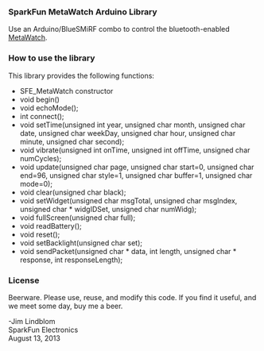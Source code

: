 ### SparkFun MetaWatch Arduino Library

Use an Arduino/BlueSMiRF combo to control the bluetooth-enabled [MetaWatch]().

### How to use the library

This library provides the following functions:

* SFE_MetaWatch constructor
* void begin()
* void echoMode();
* int connect();
* void setTime(unsigned int year, unsigned char month, unsigned char date, unsigned char weekDay, unsigned char hour, unsigned char minute, unsigned char second);
* void vibrate(unsigned int onTime, unsigned int offTime, unsigned char numCycles);
* void update(unsigned char page, unsigned char start=0, unsigned char end=96, unsigned char style=1, unsigned char buffer=1, unsigned char mode=0);
* void clear(unsigned char black);
* void setWidget(unsigned char msgTotal, unsigned char msgIndex, unsigned char * widgIDSet, unsigned char numWidg);
* void fullScreen(unsigned char full);
* void readBattery();
* void reset();
* void setBacklight(unsigned char set);
* void sendPacket(unsigned char * data, int length, unsigned char * response, int responseLength);

### License

Beerware. Please use, reuse, and modify this code. If you find it useful, and we meet some day, buy me a beer.

-Jim Lindblom
<br>SparkFun Electronics
<br>August 13, 2013
